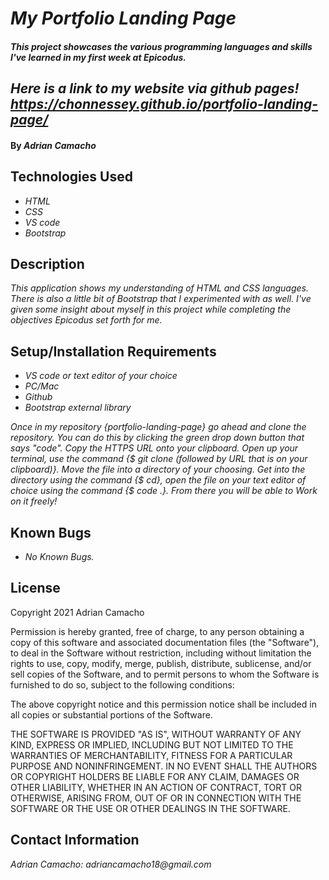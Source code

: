 
# _My Portfolio Landing Page_

#### _This project showcases the various programming languages and skills I've learned in my first week at Epicodus._

## _Here is a link to my website via github pages! https://chonnessey.github.io/portfolio-landing-page/_

#### By _**Adrian Camacho**_

## Technologies Used

* _HTML_
* _CSS_
* _VS code_
* _Bootstrap_

## Description

_This application shows my understanding of HTML and CSS languages. There is also a little bit of Bootstrap that I experimented with as well. I've given some insight about myself in this project while completing the objectives Epicodus set forth for me._

## Setup/Installation Requirements

* _VS code or text editor of your choice_
* _PC/Mac_
* _Github_
* _Bootstrap external library_

_Once in my repository {portfolio-landing-page} go ahead and clone the repository. You can do this by clicking the green drop down button that says "code". Copy the HTTPS URL onto your clipboard. Open up your terminal, use the command {$ git clone (followed by URL that is on your clipboard)}. Move the file into a directory of your choosing. Get into the directory using the command {$ cd}, open the file on your text editor of choice using the command {$ code .}. From there you will be able to Work on it freely!_

## Known Bugs

* _No Known Bugs._

## License

Copyright 2021 Adrian Camacho

Permission is hereby granted, free of charge, to any person obtaining a copy of this software and associated documentation files (the "Software"), to deal in the Software without restriction, including without limitation the rights to use, copy, modify, merge, publish, distribute, sublicense, and/or sell copies of the Software, and to permit persons to whom the Software is furnished to do so, subject to the following conditions:

The above copyright notice and this permission notice shall be included in all copies or substantial portions of the Software.

THE SOFTWARE IS PROVIDED "AS IS", WITHOUT WARRANTY OF ANY KIND, EXPRESS OR IMPLIED, INCLUDING BUT NOT LIMITED TO THE WARRANTIES OF MERCHANTABILITY, FITNESS FOR A PARTICULAR PURPOSE AND NONINFRINGEMENT. IN NO EVENT SHALL THE AUTHORS OR COPYRIGHT HOLDERS BE LIABLE FOR ANY CLAIM, DAMAGES OR OTHER LIABILITY, WHETHER IN AN ACTION OF CONTRACT, TORT OR OTHERWISE, ARISING FROM, OUT OF OR IN CONNECTION WITH THE SOFTWARE OR THE USE OR OTHER DEALINGS IN THE SOFTWARE.

## Contact Information

_Adrian Camacho: adriancamacho18@gmail.com_